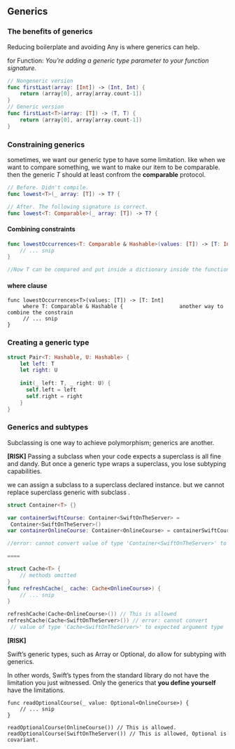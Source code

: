 ## Generics

### The benefits of generics
Reducing boilerplate and avoiding Any is where generics can help.


for Function:
*You’re adding a generic <T> type parameter to your function signature.*

```swift
// Nongeneric version
func firstLast(array: [Int]) -> (Int, Int) {
    return (array[0], array[array.count-1])
}
// Generic version
func firstLast<T>(array: [T]) -> (T, T) {
    return (array[0], array[array.count-1])
}
```

### Constraining generics

sometimes, we want our generic type to have some limitation. like when we want to compare something, we want to make our item to be comparable. then the generic *T* should at least confrom the **comparable** protocol.

```swift
// Before. Didn't compile.
func lowest<T>(_ array: [T]) -> T? {

// After. The following signature is correct.
func lowest<T: Comparable>(_ array: [T]) -> T? {
```

#### Combining constraints
```swift
func lowestOccurrences<T: Comparable & Hashable>(values: [T]) -> [T: Int] {
    // ... snip
}

//Now T can be compared and put inside a dictionary inside the function body.
```


#### where  clause
```
func lowestOccurrences<T>(values: [T]) -> [T: Int]     
     where T: Comparable & Hashable {                  another way to combine the constrain
     // ... snip
}
```

### Creating a generic type

```swift
struct Pair<T: Hashable, U: Hashable> {       
    let left: T
    let right: U                              
 
    init(_ left: T, _ right: U) {             
      self.left = left
      self.right = right
    }
}
```

### Generics and subtypes
Subclassing is one way to achieve polymorphism; generics are another.

**[RISK]**
Passing a subclass when your code expects a superclass is all fine and dandy. But once a generic type wraps a superclass, you lose subtyping capabilities.

we can assign a subclass to a superclass declared instance. 
but we cannot replace superclass generic with subclass .


```swift
struct Container<T> {}

var containerSwiftCourse: Container<SwiftOnTheServer> =
 Container<SwiftOnTheServer>()
var containerOnlineCourse: Container<OnlineCourse> = containerSwiftCourse

//error: cannot convert value of type 'Container<SwiftOnTheServer>' to specified type 'Container<OnlineCourse>'

====

struct Cache<T> {
    // methods omitted
}
func refreshCache(_ cache: Cache<OnlineCourse>) {
    // ... snip
}

refreshCache(Cache<OnlineCourse>()) // This is allowed
refreshCache(Cache<SwiftOnTheServer>()) // error: cannot convert 
 // value of type 'Cache<SwiftOnTheServer>' to expected argument type 'Cache<OnlineCourse>'
```


**[RISK]**

Swift’s generic types, such as Array or Optional, do allow for subtyping with generics. 

In other words, Swift’s types from the standard library do not have the limitation you just witnessed. Only the generics that **you define yourself** have the limitations.

```
func readOptionalCourse(_ value: Optional<OnlineCourse>) {
    // ... snip
}

readOptionalCourse(OnlineCourse()) // This is allowed.
readOptionalCourse(SwiftOnTheServer()) // This is allowed, Optional is covariant.

```